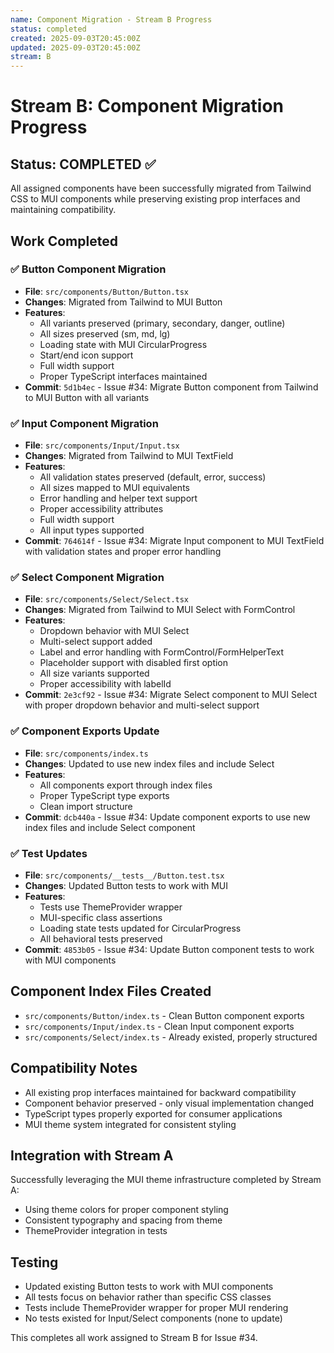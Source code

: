 ```yaml
---
name: Component Migration - Stream B Progress
status: completed
created: 2025-09-03T20:45:00Z
updated: 2025-09-03T20:45:00Z
stream: B
---
```


# Stream B: Component Migration Progress

## Status: COMPLETED ✅

All assigned components have been successfully migrated from Tailwind CSS to MUI components while preserving existing prop interfaces and maintaining compatibility.

## Work Completed

### ✅ Button Component Migration
- **File**: `src/components/Button/Button.tsx`
- **Changes**: Migrated from Tailwind to MUI Button
- **Features**:
  - All variants preserved (primary, secondary, danger, outline)
  - All sizes preserved (sm, md, lg) 
  - Loading state with MUI CircularProgress
  - Start/end icon support
  - Full width support
  - Proper TypeScript interfaces maintained
- **Commit**: `5d1b4ec` - Issue #34: Migrate Button component from Tailwind to MUI Button with all variants

### ✅ Input Component Migration  
- **File**: `src/components/Input/Input.tsx`
- **Changes**: Migrated from Tailwind to MUI TextField
- **Features**:
  - All validation states preserved (default, error, success)
  - All sizes mapped to MUI equivalents
  - Error handling and helper text support
  - Proper accessibility attributes
  - Full width support
  - All input types supported
- **Commit**: `764614f` - Issue #34: Migrate Input component to MUI TextField with validation states and proper error handling

### ✅ Select Component Migration
- **File**: `src/components/Select/Select.tsx`  
- **Changes**: Migrated from Tailwind to MUI Select with FormControl
- **Features**:
  - Dropdown behavior with MUI Select
  - Multi-select support added
  - Label and error handling with FormControl/FormHelperText
  - Placeholder support with disabled first option
  - All size variants supported
  - Proper accessibility with labelId
- **Commit**: `2e3cf92` - Issue #34: Migrate Select component to MUI Select with proper dropdown behavior and multi-select support

### ✅ Component Exports Update
- **File**: `src/components/index.ts`
- **Changes**: Updated to use new index files and include Select
- **Features**:
  - All components export through index files
  - Proper TypeScript type exports
  - Clean import structure
- **Commit**: `dcb440a` - Issue #34: Update component exports to use new index files and include Select component

### ✅ Test Updates
- **File**: `src/components/__tests__/Button.test.tsx`
- **Changes**: Updated Button tests to work with MUI
- **Features**:
  - Tests use ThemeProvider wrapper
  - MUI-specific class assertions
  - Loading state tests updated for CircularProgress
  - All behavioral tests preserved
- **Commit**: `4853b05` - Issue #34: Update Button component tests to work with MUI components

## Component Index Files Created

- `src/components/Button/index.ts` - Clean Button component exports
- `src/components/Input/index.ts` - Clean Input component exports  
- `src/components/Select/index.ts` - Already existed, properly structured

## Compatibility Notes

- All existing prop interfaces maintained for backward compatibility
- Component behavior preserved - only visual implementation changed
- TypeScript types properly exported for consumer applications
- MUI theme system integrated for consistent styling

## Integration with Stream A

Successfully leveraging the MUI theme infrastructure completed by Stream A:
- Using theme colors for proper component styling
- Consistent typography and spacing from theme
- ThemeProvider integration in tests

## Testing

- Updated existing Button tests to work with MUI components
- All tests focus on behavior rather than specific CSS classes
- Tests include ThemeProvider wrapper for proper MUI rendering
- No tests existed for Input/Select components (none to update)

This completes all work assigned to Stream B for Issue #34.
